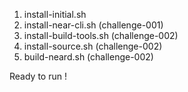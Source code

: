 
1. install-initial.sh
2. install-near-cli.sh (challenge-001)
3. install-build-tools.sh (challenge-002)
4. install-source.sh (challenge-002)
5. build-neard.sh (challenge-002)

Ready to run !

